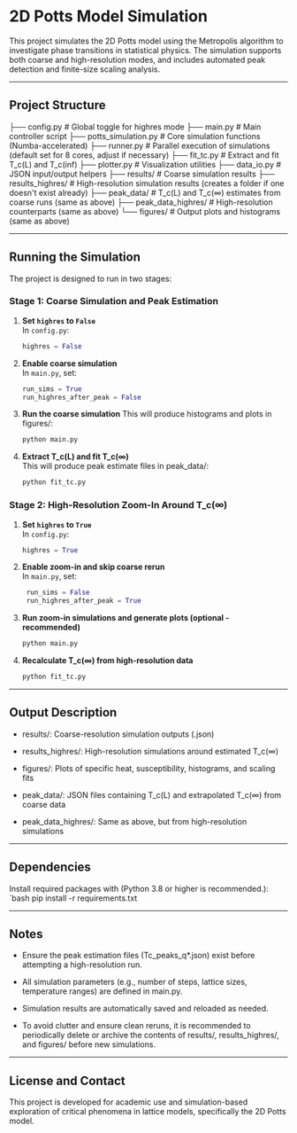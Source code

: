 # 2D Potts Model Simulation

This project simulates the 2D Potts model using the Metropolis algorithm to investigate phase transitions in statistical physics. The simulation supports both coarse and high-resolution modes, and includes automated peak detection and finite-size scaling analysis.

---

## Project Structure

├── config.py # Global toggle for highres mode
├── main.py # Main controller script
├── potts_simulation.py # Core simulation functions (Numba-accelerated)
├── runner.py # Parallel execution of simulations (default set for 8 cores, adjust if necessary)
├── fit_tc.py # Extract and fit T_c(L) and T_c(inf)
├── plotter.py # Visualization utilities
├── data_io.py # JSON input/output helpers
├── results/ # Coarse simulation results
├── results_highres/ # High-resolution simulation results (creates a folder if one doesn't exist already)
├── peak_data/ # T_c(L) and T_c(∞) estimates from coarse runs (same as above)
├── peak_data_highres/ # High-resolution counterparts (same as above)
└── figures/ # Output plots and histograms (same as above)


---

## Running the Simulation

The project is designed to run in two stages:

### Stage 1: Coarse Simulation and Peak Estimation

1. **Set `highres` to `False`**  
   In `config.py`:
   ```python
   highres = False

2. **Enable coarse simulation**  
   In `main.py`, set:
   ```python
   run_sims = True
   run_highres_after_peak = False

3. **Run the coarse simulation**
    This will produce histograms and plots in figures/:
    ```bash
    python main.py

4. **Extract T_c(L) and fit T_c(∞)**  
   This will produce peak estimate files in peak_data/:
   ```bash
   python fit_tc.py

### Stage 2: High-Resolution Zoom-In Around T_c(∞)

1. **Set `highres` to `True`**  
   In `config.py`:
   ```python
   highres = True

2. **Enable zoom-in and skip coarse rerun**  
   In `main.py`, set:
   ```python
    run_sims = False
    run_highres_after_peak = True

3. **Run zoom-in simulations and generate plots (optional - recommended)**
    ```bash
    python main.py

4. **Recalculate T_c(∞) from high-resolution data**  
   ```bash
   python fit_tc.py

---

## Output Description
- results/: Coarse-resolution simulation outputs (.json)

- results_highres/: High-resolution simulations around estimated T_c(∞)

- figures/: Plots of specific heat, susceptibility, histograms, and scaling fits

- peak_data/: JSON files containing T_c(L) and extrapolated T_c(∞) from coarse data

- peak_data_highres/: Same as above, but from high-resolution simulations

---

## Dependencies
Install required packages with (Python 3.8 or higher is recommended.):
`bash
pip install -r requirements.txt

---

## Notes
- Ensure the peak estimation files (Tc_peaks_q*.json) exist before attempting a high-resolution run.

- All simulation parameters (e.g., number of steps, lattice sizes, temperature ranges) are defined in main.py.

- Simulation results are automatically saved and reloaded as needed.

- To avoid clutter and ensure clean reruns, it is recommended to periodically delete or archive the contents of results/, results_highres/, and figures/ before new simulations.

---

## License and Contact
This project is developed for academic use and simulation-based exploration of critical phenomena in lattice models, specifically the 2D Potts model.
